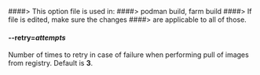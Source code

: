 ####> This option file is used in:
####>   podman build, farm build
####> If file is edited, make sure the changes
####> are applicable to all of those.
#### **--retry**=*attempts*

Number of times to retry in case of failure when performing pull of
images from registry. Default is **3**.
